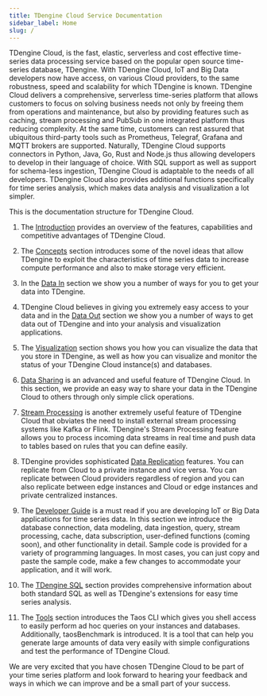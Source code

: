 ```yaml
---
title: TDengine Cloud Service Documentation
sidebar_label: Home
slug: /
---
```

TDengine Cloud, is the fast, elastic, serverless and cost effective time-series data processing service based on the popular open source time-series database, TDengine. With TDengine Cloud, IoT and Big Data developers now have access, on various Cloud providers, to the same robustness, speed and scalability for which TDengine is known. TDengine Cloud delivers a comprehensive, serverless time-series platform that allows customers to focus on solving business needs not only by freeing them from operations and maintenance, but also by providing features such as caching, stream processing and PubSub in one integrated platform thus reducing complexity. At the same time, customers can rest assured that ubiquitous third-party tools such as Prometheus, Telegraf, Grafana and MQTT brokers are supported. Naturally, TDengine Cloud supports connectors in Python, Java, Go, Rust and Node.js thus allowing developers to develop in their language of choice. With SQL support as well as support for schema-less ingestion, TDengine Cloud is adaptable to the needs of all developers. TDengine Cloud also provides additional functions specifically for time series analysis, which makes data analysis and visualization a lot simpler.

This is the documentation structure for TDengine Cloud.

1. The [Introduction](./intro) provides an overview of the features, capabilities and competitive advantages of TDengine Cloud.

2. The [Concepts](./concept) section introduces some of the novel ideas that allow TDengine to exploit the characteristics of time series data to increase compute performance and also to make storage very efficient.

3. In the [Data In](./data-in) section we show you a number of ways for you to get your data into TDengine.

4. TDengine Cloud believes in giving you extremely easy access to your data and in the [Data Out](./data-out) section we show you a number of ways to get data out of TDengine and into your analysis and visualization applications.

5. The [Visualization](./visual) section shows you how you can visualize the data that you store in TDengine, as well as how you can visualize and monitor the status of your TDengine Cloud instance(s) and databases.

6. [Data Sharing](./data-sharing) is an advanced and useful feature of TDengine Cloud. In this section, we provide an easy way to share your data in the TDengine Cloud to others through only simple click operations.

7. [Stream Processing](./stream) is another extremely useful feature of TDengine Cloud that obviates the need to install external stream processing systems like Kafka or Flink. TDengine's Stream Processing feature allows you to process incoming data streams in real time and push data to tables based on rules that you can define easily.  

8. TDengine provides sophisticated [Data Replication](./replication) features. You can replicate from Cloud to a private instance and vice versa. You can replicate between Cloud providers regardless of region and you can also replicate between edge instances and Cloud or edge instances and private centralized instances.

9. The [Developer Guide](./programming) is a must read if you are developing IoT or Big Data applications for time series data. In this section we introduce the database connection, data modeling, data ingestion, query, stream processing, cache, data subscription, user-defined functions (coming soon), and other functionality in detail. Sample code is provided for a variety of programming languages. In most cases, you can just copy and paste the sample code, make a few changes to accommodate your application, and it will work.

10. The [TDengine SQL](./taos-sql) section provides comprehensive information about both standard SQL as well as TDengine's extensions for easy time series analysis.

11. The [Tools](./tools) section introduces the Taos CLI which gives you shell access to easily perform ad hoc queries on your instances and databases. Additionally, taosBenchmark is introduced. It is a tool that can help you generate large amounts of data very easily with simple configurations and test the performance of TDengine Cloud.

<!-- 10. Finally, in the [FAQ](./faq) section, we try to preemptively answer questions that we anticipate. Of course, we will continue to add to this section all the time. -->

We are very excited that you have chosen TDengine Cloud to be part of your time series platform and look forward to hearing your feedback and ways in which we can improve and be a small part of your success.
